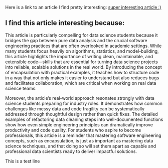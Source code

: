 Here is a link to an article I find pretty interesting: [super interesting article :)](https://towardsdatascience.com/encapsulation-a-software-engineering-concept-data-scientists-must-know-to-succeed-b3b1a0a42a41/)

## I find this article interesting because: 
This article is particularly compelling for data science students because it bridges the gap between pure data analysis and the crucial software engineering practices that are often overlooked in academic settings. While many students focus heavily on algorithms, statistics, and model-building, this article highlights the importance of writing clean, maintainable, and extensible code—skills that are essential for turning data science projects into reliable, scalable solutions in the real world. By introducing the concept of encapsulation with practical examples, it teaches how to structure code in a way that not only makes it easier to understand but also reduces bugs and facilitates collaboration, which are critical when working on real data science teams.

Moreover, the article’s real-world approach resonates strongly with data science students preparing for industry roles. It demonstrates how common challenges like messy data and code fragility can be systematically addressed through thoughtful design rather than quick fixes. The detailed examples of refactoring data cleaning steps into well-documented functions show how even simple engineering principles can dramatically improve productivity and code quality. For students who aspire to become professionals, this article is a reminder that mastering software engineering concepts, such as encapsulation, is just as important as mastering data science techniques, and that doing so will set them apart as capable and professional data scientists ready to deliver impactful solutions.

This is a test line